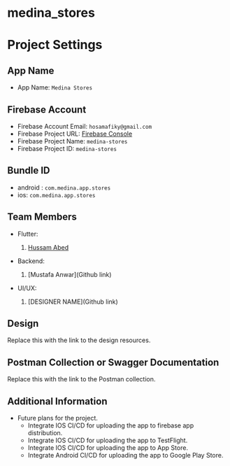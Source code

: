 # medina_stores

# Project Settings

## App Name

- App Name: `Medina Stores`

## Firebase Account

- Firebase Account Email: `hosamafiky@gmail.com`
- Firebase Project URL: [Firebase Console](https://console.firebase.google.com/u/0/project/medina-stores/overview)
- Firebase Project Name: `medina-stores`
- Firebase Project ID: `medina-stores`

## Bundle ID

- android : `com.medina.app.stores`
- ios: `com.medina.app.stores`

## Team Members

- Flutter:

  1. [Hussam Abed](https://github.com/hosamafiky)

- Backend:

  1. [Mustafa Anwar](Github link)

- UI/UX:

  1. [DESIGNER NAME](Github link)

## Design

Replace this with the link to the design resources.

## Postman Collection or Swagger Documentation

Replace this with the link to the Postman collection.

## Additional Information

- Future plans for the project.
  - Integrate IOS CI/CD for uploading the app to firebase app distribution.
  - Integrate IOS CI/CD for uploading the app to TestFlight.
  - Integrate IOS CI/CD for uploading the app to App Store.
  - Integrate Android CI/CD for uploading the app to Google Play Store.
